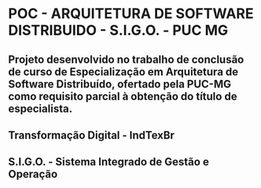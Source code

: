 ﻿#  POC - ARQUITETURA DE SOFTWARE DISTRIBUIDO - S.I.G.O. - PUC MG

## Projeto desenvolvido no trabalho de conclusão de curso de Especialização em Arquitetura de Software Distribuído, ofertado pela PUC-MG como requisito parcial à obtenção do título de especialista.

## Transformação Digital - IndTexBr

## S.I.G.O. - Sistema Integrado de Gestão e Operação





